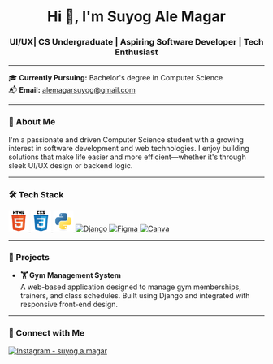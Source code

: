 <h1 align="center">Hi 👋, I'm Suyog Ale Magar</h1>  
<h3 align="center">UI/UX| CS Undergraduate | Aspiring Software Developer | Tech Enthusiast</h3>

---

🎓 **Currently Pursuing:** Bachelor's degree in Computer Science  
📬 **Email:** alemagarsuyog@gmail.com  

---

### 🧠 About Me  
I'm a passionate and driven Computer Science student with a growing interest in software development and web technologies. I enjoy building solutions that make life easier and more efficient—whether it's through sleek UI/UX design or backend logic.

---

### 🛠️ Tech Stack  
<p align="left">
  <a href="https://www.w3schools.com/html/" target="_blank" rel="noreferrer">
    <img src="https://raw.githubusercontent.com/devicons/devicon/master/icons/html5/html5-original-wordmark.svg" alt="HTML5" width="40" height="40"/>
  </a>
  <a href="https://www.w3schools.com/css/" target="_blank" rel="noreferrer">
    <img src="https://raw.githubusercontent.com/devicons/devicon/master/icons/css3/css3-original-wordmark.svg" alt="CSS3" width="40" height="40"/>
  </a>
  <a href="https://www.python.org" target="_blank" rel="noreferrer">
    <img src="https://raw.githubusercontent.com/devicons/devicon/master/icons/python/python-original.svg" alt="Python" width="40" height="40"/>
  </a>
  <a href="https://www.djangoproject.com/" target="_blank" rel="noreferrer">
    <img src="https://cdn.worldvectorlogo.com/logos/django.svg" alt="Django" width="40" height="40"/>
  </a>
  <a href="https://www.figma.com/" target="_blank" rel="noreferrer">
    <img src="https://upload.wikimedia.org/wikipedia/commons/3/33/Figma-logo.svg" alt="Figma" width="40" height="40"/>
  </a>
  <a href="https://www.canva.com/" target="_blank" rel="noreferrer">
    <img src="https://www.vectorlogo.zone/logos/canva/canva-icon.svg" alt="Canva" width="40" height="40"/>
  </a>
</p>

---

### 🚀 Projects  
- **🏋️ Gym Management System**  
  A web-based application designed to manage gym memberships, trainers, and class schedules. Built using Django and integrated with responsive front-end design.

---

### 📱 Connect with Me  
<p align="left">
  <a href="https://instagram.com/suyog.a.magar" target="_blank">
    <img src="https://raw.githubusercontent.com/rahuldkjain/github-profile-readme-generator/master/src/images/icons/Social/instagram.svg" alt="Instagram - suyog.a.magar" height="30" width="40" />
  </a>
</p>

